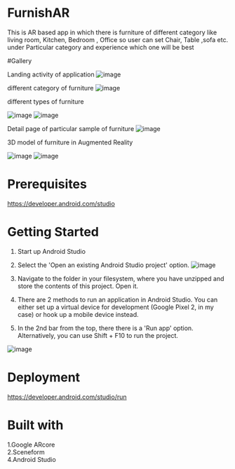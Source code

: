 # FurnishAR
This is AR based app in which there is furniture of different category like living room, Kitchen, Bedroom , Office so user can set Chair, Table ,sofa etc. under Particular category and experience which one will be best

#Gallery

Landing activity of application
![image](https://user-images.githubusercontent.com/61896510/134214968-ab5d3387-1d69-4b70-b92f-afde67cb20e1.png)


different category of furniture
![image](https://user-images.githubusercontent.com/61896510/134215344-c15b8213-0454-4b74-a189-57d92b01279f.png)



different types of furniture

![image](https://user-images.githubusercontent.com/61896510/134215153-7e59340e-f78a-4672-942c-059ae6e9de42.png)   ![image](https://user-images.githubusercontent.com/61896510/134215231-101b46cc-6c16-4886-b336-f375a920697a.png)  


Detail page of particular sample of furniture
![image](https://user-images.githubusercontent.com/61896510/134215503-1934a433-b090-4ad6-bbea-204cb19aef1d.png)



3D model of furniture in Augmented Reality

![image](https://user-images.githubusercontent.com/61896510/134215583-97a13503-4182-466c-b4ce-0697c309ef90.png)   ![image](https://user-images.githubusercontent.com/61896510/134215655-121230dd-96f3-4465-aa82-ae719efd5de6.png)





# Prerequisites
https://developer.android.com/studio


# Getting Started
1. Start up Android Studio

2. Select the 'Open an existing Android Studio project' option.
![image](https://user-images.githubusercontent.com/61896510/134210463-a58a53d8-6b07-49ca-81f4-c951ebb69696.png)

3. Navigate to the folder in your filesystem, where you have unzipped and store the contents of this project. Open it.

4. There are 2 methods to run an application in Android Studio. You can either set up a virtual device for development (Google Pixel 2, in my case) or hook up a mobile device instead.
5. In the 2nd bar from the top, there there is a 'Run app' option. Alternatively, you can use Shift + F10 to run the project.

![image](https://user-images.githubusercontent.com/61896510/134210503-741f1bde-3062-4256-96ab-842ba3104790.png)


# Deployment
https://developer.android.com/studio/run

# Built with
1.Google ARcore </br>
2.Sceneform  </br>
4.Android Studio </br>



